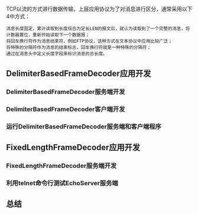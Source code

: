 ##

TCP以流的方式进行数据传输，上层应用协议为了对消息进行区分，通常采用以下4中方式：

	消息长度固定，累计读取到长度综合为定长LEN的报文后，就认为读取到了一个完整的消息，将计数器置位，重新开始读取下一个数据报；
	将回车换行符作为消息结束符，例如FTP协议，这种方式在文本协议中应用比较广泛；
	将特殊的分隔符作为消息的结束标志，回车换行符就是一种特殊的分隔符；
	通过在消息头中定义长度字段来标识消息的总长度。
## DelimiterBasedFrameDecoder应用开发

### DelimiterBasedFrameDecoder服务端开发

### DelimiterBasedFrameDecoder客户端开发

### 运行DelimiterBasedFrameDecoder服务端和客户端程序

## FixedLengthFrameDecoder应用开发

### FixedLengthFrameDecoder服务端开发

### 利用telnet命令行测试EchoServer服务端

## 总结